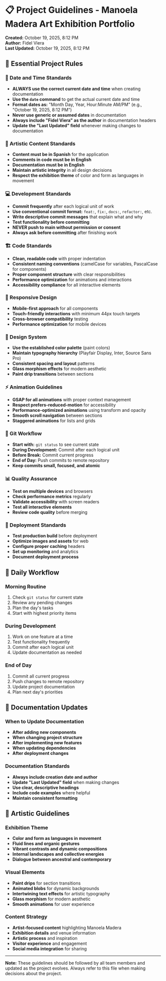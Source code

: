 # 📋 Project Guidelines - Manoela Madera Art Exhibition Portfolio

**Created:** October 19, 2025, 8:12 PM  
**Author:** Fidel Viera  
**Last Updated:** October 19, 2025, 8:12 PM

## 🎯 Essential Project Rules

### 📅 Date and Time Standards
- **ALWAYS use the correct current date and time** when creating documentation
- **Use the `date` command** to get the actual current date and time
- **Format dates as:** "Month Day, Year, Hour:Minute AM/PM" (e.g., "October 19, 2025, 8:12 PM")
- **Never use generic or assumed dates** in documentation
- **Always include "Fidel Viera" as the author** in documentation headers
- **Update the "Last Updated" field** whenever making changes to documentation

### 🎨 Artistic Content Standards
- **Content must be in Spanish** for the application
- **Comments in code must be in English**
- **Documentation must be in English**
- **Maintain artistic integrity** in all design decisions
- **Respect the exhibition theme** of color and form as languages in movement

### 💻 Development Standards
- **Commit frequently** after each logical unit of work
- **Use conventional commit format:** `feat:`, `fix:`, `docs:`, `refactor:`, etc.
- **Write descriptive commit messages** that explain what and why
- **Test functionality before committing**
- **NEVER push to main without permission or consent**
- **Always ask before committing** after finishing work

### 🏗️ Code Standards
- **Clean, readable code** with proper indentation
- **Consistent naming conventions** (camelCase for variables, PascalCase for components)
- **Proper component structure** with clear responsibilities
- **Performance optimization** for animations and interactions
- **Accessibility compliance** for all interactive elements

### 📱 Responsive Design
- **Mobile-first approach** for all components
- **Touch-friendly interactions** with minimum 44px touch targets
- **Cross-browser compatibility** testing
- **Performance optimization** for mobile devices

### 🎨 Design System
- **Use the established color palette** (paint colors)
- **Maintain typography hierarchy** (Playfair Display, Inter, Source Sans Pro)
- **Consistent spacing and layout** patterns
- **Glass morphism effects** for modern aesthetic
- **Paint drip transitions** between sections

### ⚡ Animation Guidelines
- **GSAP for all animations** with proper context management
- **Respect prefers-reduced-motion** for accessibility
- **Performance-optimized animations** using transform and opacity
- **Smooth scroll navigation** between sections
- **Staggered animations** for lists and grids

### 🔧 Git Workflow
- **Start with:** `git status` to see current state
- **During Development:** Commit after each logical unit
- **Before Break:** Commit current progress
- **End of Day:** Push commits to remote repository
- **Keep commits small, focused, and atomic**

### 📊 Quality Assurance
- **Test on multiple devices** and browsers
- **Check performance metrics** regularly
- **Validate accessibility** with screen readers
- **Test all interactive elements**
- **Review code quality** before merging

### 🚀 Deployment Standards
- **Test production build** before deployment
- **Optimize images and assets** for web
- **Configure proper caching** headers
- **Set up monitoring** and analytics
- **Document deployment process**

## 🎯 Daily Workflow

### Morning Routine
1. Check `git status` for current state
2. Review any pending changes
3. Plan the day's tasks
4. Start with highest priority items

### During Development
1. Work on one feature at a time
2. Test functionality frequently
3. Commit after each logical unit
4. Update documentation as needed

### End of Day
1. Commit all current progress
2. Push changes to remote repository
3. Update project documentation
4. Plan next day's priorities

## 🔄 Documentation Updates

### When to Update Documentation
- **After adding new components**
- **When changing project structure**
- **After implementing new features**
- **When updating dependencies**
- **After deployment changes**

### Documentation Standards
- **Always include creation date and author**
- **Update "Last Updated" field** when making changes
- **Use clear, descriptive headings**
- **Include code examples** where helpful
- **Maintain consistent formatting**

## 🎨 Artistic Guidelines

### Exhibition Theme
- **Color and form as languages in movement**
- **Fluid lines and organic gestures**
- **Vibrant contrasts and dynamic compositions**
- **Internal landscapes and collective energies**
- **Dialogue between ancestral and contemporary**

### Visual Elements
- **Paint drips** for section transitions
- **Animated blobs** for dynamic backgrounds
- **Intertwining text effects** for artistic typography
- **Glass morphism** for modern aesthetic
- **Smooth animations** for user experience

### Content Strategy
- **Artist-focused content** highlighting Manoela Madera
- **Exhibition details** and venue information
- **Artistic process** and inspiration
- **Visitor experience** and engagement
- **Social media integration** for sharing

---

**Note:** These guidelines should be followed by all team members and updated as the project evolves. Always refer to this file when making decisions about the project.
